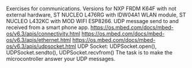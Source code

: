 Exercises for communications. Versions for 
NXP FRDM K64F with not external hardware,
ST NUCLEO L476RG with IDW04A1 WLAN module,
ST NUCLEO L432KC with MOD WIFI ESP8266.
UDP message send to  and received from a smart phone app.
https://os.mbed.com/docs/mbed-os/v6.3/apis/connectivity.html
https://os.mbed.com/docs/mbed-os/v6.3/apis/ethernet.html
https://os.mbed.com/docs/mbed-os/v6.3/apis/udpsocket.html
UDP Socket: UDPSocket.open(), UDPSocket.sendto(), UDPSocket.recvfrom()
The task is to make the microcontroller answer your UDP messages. 